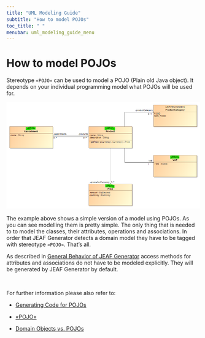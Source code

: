 ```yaml
---
title: "UML Modeling Guide"
subtitle: "How to model POJOs"
toc_title: " "
menubar: uml_modeling_guide_menu
---
```


# How to model POJOs

Stereotype `«POJO»` can be used to model a POJO (Plain old Java object). It depends on your individual programming model what POJOs will be used for.

![POJOs](/images/pojos.png)

The example above shows a simple version of a model using POJOs. As you can see modelling them is pretty simple. The only thing that is needed to to model the classes, their attributes, operations and associations. In order that JEAF Generator detects a domain model they have to be tagged with stereotype `«POJO»`. That’s all.

As described in [General Behavior of JEAF Generator](/developer-guide/general-behavior/) access methods for attributes and associations do not have to be modeled explicitly. They will be generated by JEAF Generator by default.

<br>

For further information please also refer to:

- [Generating Code for POJOs](/developer-guide/code-for-pojos/)

- [«POJO»](/uml-modeling-guide/jmm/POJO/)

- [Domain Objects vs. POJOs](https://anaptecs.atlassian.net/wiki/spaces/JEAF/pages/558235669)
